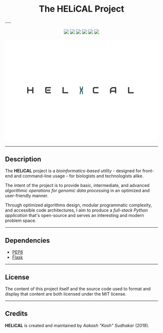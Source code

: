 <h1 align="center">The HELiCAL Project</h1>
---
<p align="center">
    <a href="/LICENSE"><img src="https://img.shields.io/badge/license-MIT-blue.svg"/></a>
    <a href="https://docs.python.org/3/index.html"><img src="https://img.shields.io/badge/python-3.6-blue.svg"/></a>
    <a href="https://www.python.org/dev/peps/pep-0008"><img src="https://img.shields.io/badge/code%20style-PEP8-brightgreen.svg"/></a>
    <a href=""><img src="https://img.shields.io/github/last-commit/AakashSudhakar/helical.svg?style=flat"/></a>
    <a href=""><img src="https://img.shields.io/github/repo-size/AakashSudhakar/helical.svg?style=flat"/></a>
    <a href="https://travis-ci.org/AakashSudhakar/helical"><img src="https://travis-ci.org/AakashSudhakar/helical.svg?branch=master"/></a>
</p>

![logo](static/img/helical.png)

---

## Description

The **HELiCAL** project is a _bioinformatics-based utility_ - designed for front-end and command-line usage - for biologists and technologists alike. 

The intent of the project is to provide basic, intermediate, and advanced _algorithmic operations for genomic data processing_ in an optimized and user-friendly manner. 

Through optimized algorithms design, modular programmatic complexity, and accessible code architectures, I aim to produce a _full-stack Python application_ that's open-source and serves an interesting and modern problem space. 

---

## Dependencies

* [PEP8](http://pep8.readthedocs.io/en/release-1.7.x/)
* [Flask](https://github.com/pallets/flask)

---

## License

The content of this project itself and the source code used to format and display that content are both licensed under the MIT license.

---

## Credits

**HELiCAL** is created and maintained by _Aakash "Kash" Sudhakar_ (2019). 
